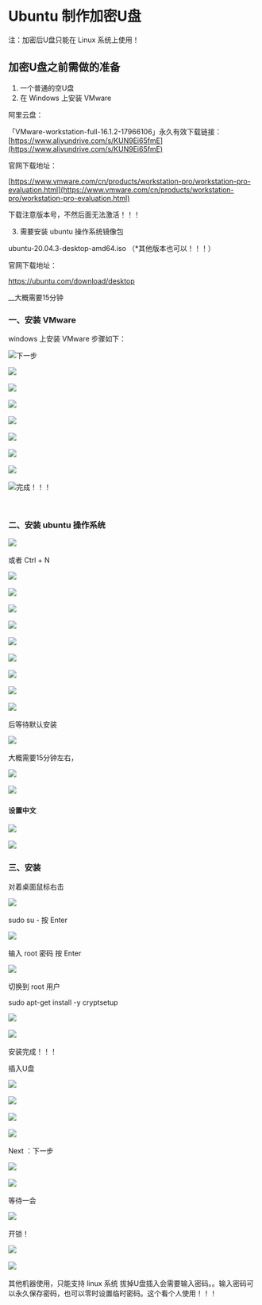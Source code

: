 # Ubuntu 制作加密U盘

注：加密后U盘只能在 Linux 系统上使用！

## 加密U盘之前需做的准备

1. 一个普通的空U盘
2. 在 Windows 上安装 VMware

阿里云盘：

「VMware-workstation-full-16.1.2-17966106」永久有效下载链接：[https://www.aliyundrive.com/s/KUN9Ei65fmE](https://www.aliyundrive.com/s/KUN9Ei65fmE)

官网下载地址：

[https://www.vmware.com/cn/products/workstation-pro/workstation-pro-evaluation.html](https://www.vmware.com/cn/products/workstation-pro/workstation-pro-evaluation.html)

下载注意版本号，不然后面无法激活！！！

3. 需要安装 ubuntu 操作系统镜像包

ubuntu-20.04.3-desktop-amd64.iso （*其他版本也可以！！！）

官网下载地址：

https://ubuntu.com/download/desktop

__大概需要15分钟

### 一、安装 VMware

windows 上安装 VMware 步骤如下：

​![](assets/clip_image002-20230208193511-lldgrtk.gif)下一步

​![](assets/clip_image004-20230208193511-757lcrd.gif)​

​![](assets/clip_image006-20230208193511-bhgm8m4.gif)​

​![](assets/clip_image008-20230208193511-n6y8fcx.gif)​

​![](assets/clip_image010-20230208193511-izpjkva.gif)​

​![](assets/clip_image012-20230208193511-kkab61i.gif)​

​![](assets/clip_image014-20230208193511-yysja49.gif)​

​![](assets/clip_image016-20230208193511-00kr1xu.gif)​

​![](assets/clip_image018-20230208193511-k5ak18z.gif)完成！！！

‍

### 二、安装 ubuntu 操作系统

​![](assets/clip_image020-20230208193511-pcp2dxj.gif)​

或者 Ctrl + N

​![](assets/clip_image022-20230208193511-lu50ca1.gif)​

​![](assets/clip_image024-20230208193511-wdepxfm.gif)​

​![](assets/clip_image026-20230208193511-jbqsaxq.gif)​

​![](assets/clip_image028-20230208193511-ee12xnd.gif)​

​![](assets/clip_image030-20230208193511-h2vqp2c.gif)​

​![](assets/clip_image032-20230208193511-huz4ilg.gif)​

​![](assets/clip_image034-20230208193511-nnfl5k6.gif)​

​![](assets/clip_image036-20230208193511-6jl6a2q.gif)​

​![](assets/clip_image038-20230208193511-wmmdcbz.gif)​

后等待默认安装

​![](assets/clip_image040-20230208193511-mb31tom.gif)​

大概需要15分钟左右，

​![](assets/clip_image042-20230208193511-owdqtbr.gif)​

​![](assets/clip_image044-20230208193511-5bi64ao.gif)​

#### 设置中文

​![](assets/clip_image046-20230208193511-mtma97q.gif)​

​![](assets/clip_image048-20230208193511-esng60t.gif)​

### 三、安装

对着桌面鼠标右击

​![](assets/clip_image050-20230208193511-te1ri1l.gif)​

sudo su -  按 Enter

​![](assets/clip_image052-20230208193511-xoc3b85.gif)​

输入 root 密码 按 Enter

​![](assets/clip_image054-20230208193511-vg93vf8.gif)​

切换到 root 用户

sudo apt-get install -y cryptsetup

​![](assets/clip_image056-20230208193511-j3gh1rv.gif)​

​![](assets/clip_image058-20230208193511-prtrw1z.gif)​

安装完成！！！

插入U盘

​![](assets/clip_image060-20230208193511-3fyo91h.gif)​

​![](assets/clip_image062-20230208193511-vidmg0z.gif)​

​![](assets/clip_image064-20230208193511-q9eshzs.gif)​

​![](assets/clip_image066-20230208193511-duwvxnh.gif)​

Next ：下一步

​![](assets/clip_image068-20230208193511-m0ar4g9.gif)​

​![](assets/clip_image070-20230208193511-96te71l.gif)​

等待一会

​![](assets/clip_image072-20230208193511-qwa0o4d.gif)​

开锁！

​![](assets/clip_image074-20230208193511-jq2h37l.gif)​

​![](assets/clip_image076-20230208193511-lvg4io5.gif)​

其他机器使用，只能支持 linux 系统 拔掉U盘插入会需要输入密码。。输入密码可以永久保存密码，也可以零时设置临时密码。这个看个人使用！！！
